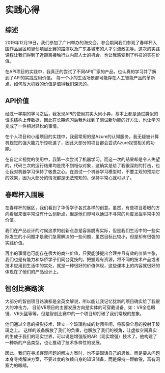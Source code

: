 # 实践心得

## 综述
2019年12月19日，我们参加了广州举办的海交会。参会期间我们参观了春晖杯入围作品展区和智创项目比赛的路演以及广东各城市的人才引流政策等。这次的实践课程让我们得到了近距离接触行业内部人士的机会，也让我感受到了科技的实在价值。

在API项目的实践中，我真正的尝试了不同API厂家的产品，也认真的学习并了解到了API的实践应用价值。
每一个小的生活场景都可能存在人工智能产品的革新点，如何放大机器的价值是值得我们深思的。

## API价值

经过一学期的学习之后，我发现API的使用其实大同小异，基本上都是通过类似的请求结构上传数据，因此在长期练习后我也找到了测试新功能的好方法，也让学习变成了一件相对轻松的事情。

在个人项目和小组项目的实践中，我最常用的是Azure的认知服务。我无疑被计算机视觉的强大能力所惊叹道了，因此大部分的项目都会尝试Azure视觉相关的功能。

在自定义视觉的使用中，我第一次尝试了机器学习。而这一次的结果却是令人失望的，代码三次的运行结果均是找不到相似对象，这确实是给了我很深刻的打击，也让我对机器学习保持了敬畏之心。在测试一个机器学习模型时，不要主观的预期它的效果，因为大部分的情况都是无法预知的，保持平常心就可以了。

## 春晖杯入围展

在春晖杯的展区，我们看到了华侨学子各式各样的创意。虽然，有些项目着眼的方向看起来很平常没有什么创新点，但是他们却可以通过不寻常的角度发掘平常中的价值。

我们在产品设计的时候追求的创新点总是容易脱离实际，但是我们生活中的一些实际发生的小问题才是我们急需解决的一些问题，虽然目标比较小，但是却有很强的实践价值。

再小的事情也可能存在很大的商业价值，只要能够提出合理并且有效的价值主张，我们也是有能力和华侨学子们同台竞技的。把握现有资源，将不同的技术产品或者技术应用到生活中的实处，就是一种很好的价值体现，这些课本上的内容就很好的体现在了他们的产品设计上。

## 智创比赛路演

大部分的智创项目路演都是全英文解说，所以能让我记忆犹新的项目确实给了我很大的冲击力。
目前VR项目的主要发展方向是实体的可穿戴设备，如：VR全息眼镜、VR头盔等等。但是智创比赛中的一个项目却打破了我们常规的想象。

他们通过全息的投影技术，建立一个玻璃构成的封闭空间，将影像全息的投射于玻璃之上。
这样的设备解放了我们的负重，也解放了我们的视角，让虚拟空间真实的生成于我们的现实世界，可以说是增强版的AR（现实增强）技术了。他构建了一种新的产品类型，也让推动了技术多样性的发展。

因此，我们在寻求客观问题的解决方案时，也不要固话自己的思维。而是要从问题本身寻找解决方案，不要过度的依赖自身的知识储备，而是保持一颗敏锐，富有洞察力的眼睛。
